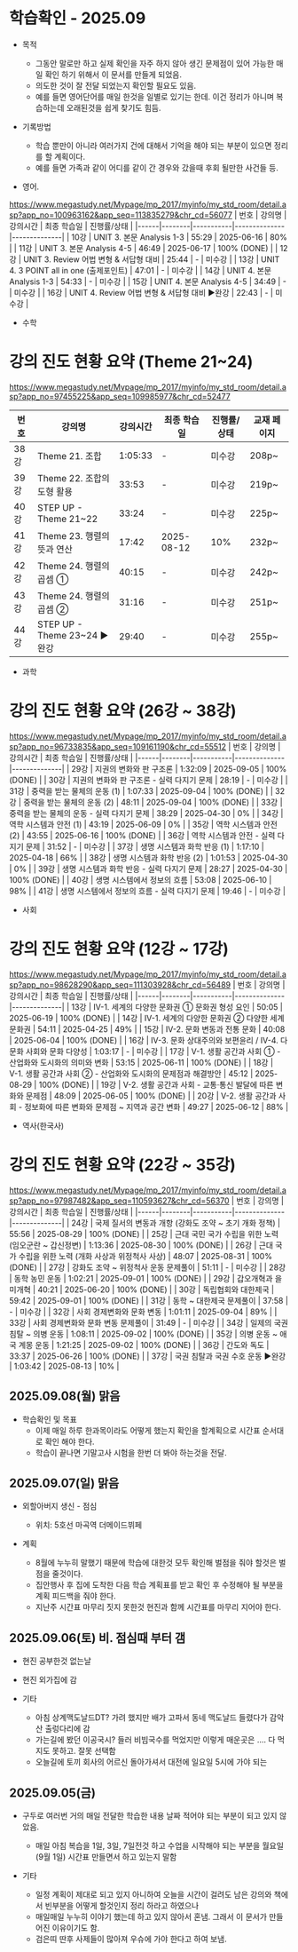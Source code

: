 # 학습확인 - 2025.09

* 목적
  - 그동안 말로만 하고 실제 확인을 자주 하지 않아 생긴 문제점이 있어 가능한 매일 확인 하기 위해서 이 문서를 만들게 되었음.
  - 의도한 것이 잘 전달 되었는지 확인할 필요도 있음.
  - 예를 들면 영어단어를 매일 한것을 일별로 있기는 한데. 이건 정리가 아니며 복습하는데 오래된것을 쉽게 찾기도 힘듬.

* 기록방법
  - 학습 뿐만이 아니라 여러가지 건에 대해서 기억을 해야 되는 부분이 있으면 정리를 할 계획이다.
  - 예를 들면 가족과 같이 어디를 같이 간 경우와 갔을때 후회 될만한 사건들 등.

* 영어.

https://www.megastudy.net/Mypage/mp_2017/myinfo/my_std_room/detail.asp?app_no=100963162&app_seq=113835279&chr_cd=56077
| 번호 | 강의명 | 강의시간 | 최종 학습일 | 진행률/상태 |
|------|--------|-----------|--------------|--------------|
| 10강 | UNIT 3. 본문 Analysis 1-3 | 55:29 | 2025-06-16 | 80% |
| 11강 | UNIT 3. 본문 Analysis 4-5 | 46:49 | 2025-06-17 | 100% (DONE) |
| 12강 | UNIT 3. Review 어법 변형 & 서답형 대비 | 25:44 | - | 미수강 |
| 13강 | UNIT 4. 3 POINT all in one (출제포인트) | 47:01 | - | 미수강 |
| 14강 | UNIT 4. 본문 Analysis 1-3 | 54:33 | - | 미수강 |
| 15강 | UNIT 4. 본문 Analysis 4-5 | 34:49 | - | 미수강 |
| 16강 | UNIT 4. Review 어법 변형 & 서답형 대비 ▶완강 | 22:43 | - | 미수강 |

* 수학
# 강의 진도 현황 요약 (Theme 21~24)
https://www.megastudy.net/Mypage/mp_2017/myinfo/my_std_room/detail.asp?app_no=97455225&app_seq=109985977&chr_cd=52477

| 번호 | 강의명 | 강의시간 | 최종 학습일 | 진행률/상태 | 교재 페이지 |
|------|--------|-----------|--------------|--------------|--------------|
| 38강 | Theme 21. 조합 | 1:05:33 | - | 미수강 | 208p~ |
| 39강 | Theme 22. 조합의 도형 활용 | 33:53 | - | 미수강 | 219p~ |
| 40강 | STEP UP - Theme 21~22 | 33:24 | - | 미수강 | 225p~ |
| 41강 | Theme 23. 행렬의 뜻과 연산 | 17:42 | 2025-08-12 | 10% | 232p~ |
| 42강 | Theme 24. 행렬의 곱셈 ① | 40:15 | - | 미수강 | 242p~ |
| 43강 | Theme 24. 행렬의 곱셈 ② | 31:16 | - | 미수강 | 251p~ |
| 44강 | STEP UP - Theme 23~24 ▶완강 | 29:40 | - | 미수강 | 255p~ |

* 과학
# 강의 진도 현황 요약 (26강 ~ 38강)
https://www.megastudy.net/Mypage/mp_2017/myinfo/my_std_room/detail.asp?app_no=96733835&app_seq=109161190&chr_cd=55512
| 번호 | 강의명 | 강의시간 | 최종 학습일 | 진행률/상태 |
|------|--------|-----------|--------------|--------------|
| 29강 | 지권의 변화와 판 구조론 | 1:32:09 | 2025-09-05 | 100% (DONE) |
| 30강 | 지권의 변화와 판 구조론 - 실력 다지기 문제 | 28:19 | - | 미수강 |
| 31강 | 중력을 받는 물체의 운동 (1) | 1:07:33 | 2025-09-04 | 100% (DONE) |
| 32강 | 중력을 받는 물체의 운동 (2) | 48:11 | 2025-09-04 | 100% (DONE) |
| 33강 | 중력을 받는 물체의 운동 - 실력 다지기 문제 | 38:29 | 2025-04-30 | 0% |
| 34강 | 역학 시스템과 안전 (1) | 43:19 | 2025-06-09 | 0% |
| 35강 | 역학 시스템과 안전 (2) | 43:55 | 2025-06-16 | 100% (DONE) |
| 36강 | 역학 시스템과 안전 - 실력 다지기 문제 | 31:52 | - | 미수강 |
| 37강 | 생명 시스템과 화학 반응 (1) | 1:17:10 | 2025-04-18 | 66% |
| 38강 | 생명 시스템과 화학 반응 (2) | 1:01:53 | 2025-04-30 | 0% |
| 39강 | 생명 시스템과 화학 반응 - 실력 다지기 문제 | 28:27 | 2025-04-30 | 100% (DONE) |
| 40강 | 생명 시스템에서 정보의 흐름 | 53:08 | 2025-06-10 | 98% |
| 41강 | 생명 시스템에서 정보의 흐름 - 실력 다지기 문제 | 19:46 | - | 미수강 |

* 사회
# 강의 진도 현황 요약 (12강 ~ 17강)
https://www.megastudy.net/Mypage/mp_2017/myinfo/my_std_room/detail.asp?app_no=98628290&app_seq=111303928&chr_cd=56489
| 번호 | 강의명 | 강의시간 | 최종 학습일 | 진행률/상태 |
|------|--------|-----------|--------------|--------------|
| 13강 | Ⅳ-1. 세계의 다양한 문화권 ① 문화권 형성 요인 | 50:05 | 2025-06-19 | 100% (DONE) |
| 14강 | Ⅳ-1. 세계의 다양한 문화권 ② 다양한 세계 문화권 | 54:11 | 2025-04-25 | 49% |
| 15강 | Ⅳ-2. 문화 변동과 전통 문화 | 40:08 | 2025-06-04 | 100% (DONE) |
| 16강 | Ⅳ-3. 문화 상대주의와 보편윤리 / Ⅳ-4. 다문화 사회와 문화 다양성 | 1:03:17 | - | 미수강 |
| 17강 | Ⅴ-1. 생활 공간과 사회 ① - 산업화와 도시화의 의미와 변화 | 53:15 | 2025-06-11 | 100% (DONE) |
| 18강 | Ⅴ-1. 생활 공간과 사회 ② - 산업화와 도시화의 문제점과 해결방안 | 45:12 | 2025-08-29 | 100% (DONE) |
| 19강 | Ⅴ-2. 생활 공간과 사회 - 교통·통신 발달에 따른 변화와 문제점 | 48:09 | 2025-06-05 | 100% (DONE) |
| 20강 | Ⅴ-2. 생활 공간과 사회 - 정보화에 따른 변화와 문제점 ~ 지역과 공간 변화 | 49:27 | 2025-06-12 | 88% |

* 역사(한국사)
# 강의 진도 현황 요약 (22강 ~ 35강)
https://www.megastudy.net/Mypage/mp_2017/myinfo/my_std_room/detail.asp?app_no=97987482&app_seq=110593627&chr_cd=56370
| 번호 | 강의명 | 강의시간 | 최종 학습일 | 진행률/상태 |
|------|--------|-----------|--------------|--------------|
| 24강 | 국제 질서의 변동과 개항 (강화도 조약 ~ 초기 개화 정책) | 55:56 | 2025-08-29 | 100% (DONE) |
| 25강 | 근대 국민 국가 수립을 위한 노력 (임오군란 ~ 갑신정변) | 1:13:36 | 2025-08-30 | 100% (DONE) |
| 26강 | 근대 국가 수립을 위한 노력 (개화 사상과 위정척사 사상) | 48:07 | 2025-08-31 | 100% (DONE) |
| 27강 | 강화도 조약 ~ 위정척사 운동 문제풀이 | 51:11 | - | 미수강 |
| 28강 | 동학 농민 운동 | 1:02:21 | 2025-09-01 | 100% (DONE) |
| 29강 | 갑오개혁과 을미개혁 | 40:21 | 2025-06-20 | 100% (DONE) |
| 30강 | 독립협회와 대한제국 | 59:42 | 2025-09-01 | 100% (DONE) |
| 31강 | 동학 ~ 대한제국 문제풀이 | 37:58 | - | 미수강 |
| 32강 | 사회 경제변화와 문화 변동 | 1:01:11 | 2025-09-04 | 89% |
| 33강 | 사회 경제변화와 문화 변동 문제풀이 | 31:49 | - | 미수강 |
| 34강 | 일제의 국권 침탈 ~ 의병 운동 | 1:08:11 | 2025-09-02 | 100% (DONE) |
| 35강 | 의병 운동 ~ 애국 계몽 운동 | 1:21:25 | 2025-09-02 | 100% (DONE) |
| 36강 | 간도와 독도 | 33:37 | 2025-06-26 | 100% (DONE) |
| 37강 | 국권 침탈과 국권 수호 운동 ▶완강 | 1:03:42 | 2025-08-13 | 10% |




## 2025.09.08(월) 맑음
* 학습확인 및 목표
  - 이제 매일 하루 한과목이라도 어떻게 했는지 확인을 할계획으로 시간표 순서대로 확인 해야 한다.
  - 학습이 끝나면 기말고사 시험을 한번 더 봐야 하는것을 전달.



## 2025.09.07(일) 맑음
* 외할아버지 생신 - 점심
  - 위치: 5호선 마곡역 더메이드뷔페

* 계획
  - 8월에 누누히 말했기 때문에 학습에 대한것 모두 확인해 벌점을 줘야 할것은 벌점을 줄것이다.
  - 집안행사 후 집에 도착한 다음 학습 계획표를 받고 확인 후 수정해야 될 부분을 계획 피드백을 줘야 한다.
  - 지난주 시간표 마무리 짓지 못한것 현진과 함께 시간표를 마무리 지어야 한다.


## 2025.09.06(토) 비. 점심때 부터 갬
* 현진 공부한것 없는날

* 현진 외가집에 감

* 기타
  - 아침 상계맥도날드DT? 가려 했지만 배가 고파서 동네 맥도날드 들렸다가 감악산 출렁다리에 감
  - 가는길에 봤던 이공국시? 들러 비빔국수를 먹었지만 이렇게 매운곳은 .... 다 먹지도 못하고. 잘못 선택함
  - 오늘길에 토끼 회사의 어르신 돌아가셔서 대전에 일요일 5시에 가야 되는



## 2025.09.05(금)
* 구두로 여러번 거의 매일 전달한 학습한 내용 날짜 적어야 되는 부분이 되고 있지 않았음.
  - 매일 아침 복습을 1일, 3일, 7일전것 하고 수업을 시작해야 되는 부분을 월요일(9월 1일) 시간표 만들면서 하고 있는지 말함

* 기타
  - 일정 계획이 제대로 되고 있지 아니하여 오늘을 시간이 걸려도 남은 강의와 책에서 빈부분을 어떻게 할것인지 정리 하라고 하였으나
  - 매일매일 누누히 이야기 했는데 하고 있지 않아서 혼냄. 그래서 이 문서가 만들어진 이유이기도 함.
  - 검은띠 딴후 사제들이 많아져 우슈에 가야 한다고 하여 보냄.